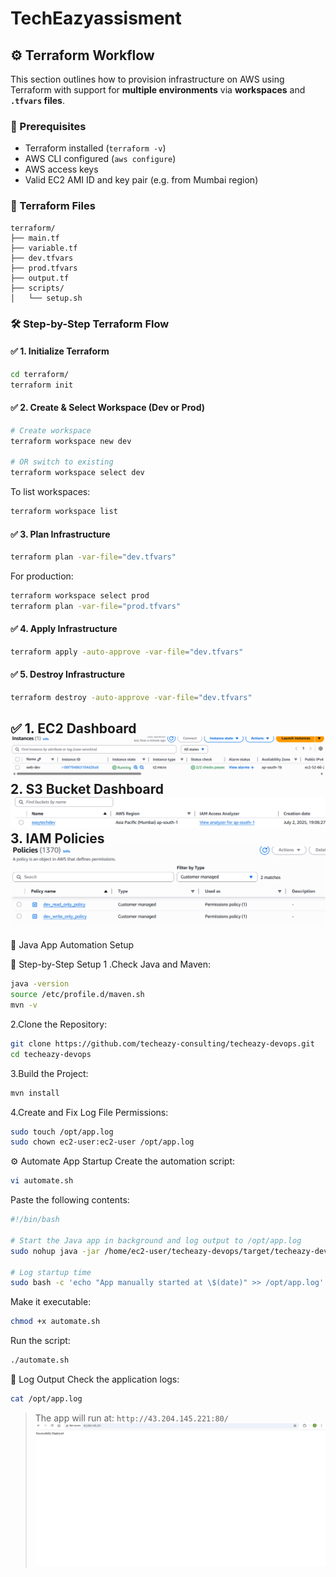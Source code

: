  # TechEazyassisment
## ⚙️ Terraform Workflow

This section outlines how to provision infrastructure on AWS using Terraform with support for **multiple environments** via **workspaces** and **`.tfvars` files**.

### 📌 Prerequisites

* Terraform installed (`terraform -v`)
* AWS CLI configured (`aws configure`)
* AWS access keys 
* Valid EC2 AMI ID and key pair (e.g. from Mumbai region)

### 📁 Terraform Files

```
terraform/
├── main.tf
├── variable.tf
├── dev.tfvars
├── prod.tfvars
├── output.tf
├── scripts/
│   └── setup.sh
```

### 🛠️ Step-by-Step Terraform Flow

#### ✅ 1. Initialize Terraform

```bash
cd terraform/
terraform init
```

#### ✅ 2. Create & Select Workspace (Dev or Prod)

```bash
# Create workspace
terraform workspace new dev

# OR switch to existing
terraform workspace select dev
```

To list workspaces:

```bash
terraform workspace list
```

#### ✅ 3. Plan Infrastructure

```bash
terraform plan -var-file="dev.tfvars"
```

For production:

```bash
terraform workspace select prod
terraform plan -var-file="prod.tfvars"
```

#### ✅ 4. Apply Infrastructure

```bash
terraform apply -auto-approve -var-file="dev.tfvars"
```

#### ✅ 5.  Destroy Infrastructure

```bash
terraform destroy -auto-approve -var-file="dev.tfvars"
```
✅ 1. EC2 Dashboard
![EC2 Dashboard](images/ec2-dashboard.png)
2. S3 Bucket Dashboard
![S3 Dashboard](images/s3-dashboard.png)
3. IAM Policies 
![IAM Policies](images/iam-policies.png)
---
🚀 Java App Automation Setup

🧱 Step-by-Step Setup
1 .Check Java and Maven:
```bash
java -version
source /etc/profile.d/maven.sh
mvn -v
```
2.Clone the Repository:
```bash
git clone https://github.com/techeazy-consulting/techeazy-devops.git
cd techeazy-devops
```
3.Build the Project:
```bash
mvn install
```
4.Create and Fix Log File Permissions:
```bash
sudo touch /opt/app.log
sudo chown ec2-user:ec2-user /opt/app.log
```
⚙️ Automate App Startup
Create the automation script:
```bash
vi automate.sh
```
Paste the following contents:
```bash
#!/bin/bash

# Start the Java app in background and log output to /opt/app.log
sudo nohup java -jar /home/ec2-user/techeazy-devops/target/techeazy-devops-0.0.1-SNAPSHOT.jar > /opt/app.log 2>&1 &

# Log startup time
sudo bash -c 'echo "App manually started at \$(date)" >> /opt/app.log'
```
Make it executable:
```bash
chmod +x automate.sh
```
Run the script:
```bash
./automate.sh
```
📄 Log Output
Check the application logs:
```bash
cat /opt/app.log
```
> The app will run at: `http://43.204.145.221:80/`
![Deployment](images/deployment2.png)






  
